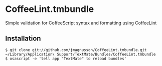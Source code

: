 CoffeeLint.tmbundle
===================

Simple validation for CoffeeScript syntax and formatting using CoffeeLint

## Installation

    $ git clone git://github.com/jmagnusson/CoffeeLint.tmbundle.git ~/Library/Application\ Support/TextMate/Bundles/CoffeeLint.tmbundle
    $ osascript -e 'tell app "TextMate" to reload bundles'

